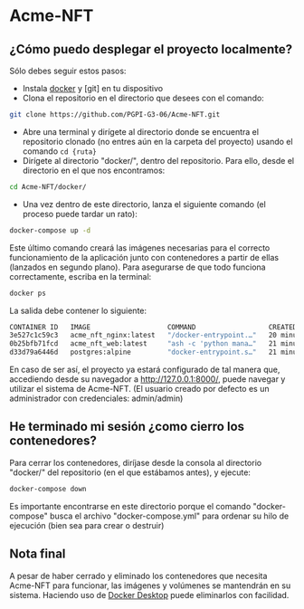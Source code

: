 # Acme-NFT

## ¿Cómo puedo desplegar el proyecto localmente?

Sólo debes seguir estos pasos:

- Instala [docker] y [git] en tu dispositivo
- Clona el repositorio en el directorio que desees con el comando:
```sh
git clone https://github.com/PGPI-G3-06/Acme-NFT.git
```
- Abre una terminal y dirígete al directorio donde se encuentra el repositorio clonado (no entres aún en la carpeta del proyecto) usando el comando ```cd {ruta}```
- Dirígete al directorio "docker/", dentro del repositorio. Para ello, desde el directorio en el que nos encontramos:
```sh
cd Acme-NFT/docker/
```
- Una vez dentro de este directorio, lanza el siguiente comando (el proceso puede tardar un rato):
```sh
docker-compose up -d
```

Este último comando creará las imágenes necesarias para el correcto funcionamiento de la aplicación junto con contenedores a partir de ellas (lanzados en segundo plano). Para asegurarse de que todo funciona correctamente, escriba en la terminal:
```sh
docker ps
```
La salida debe contener lo siguiente:
```sh
CONTAINER ID   IMAGE                   COMMAND                  CREATED          STATUS         PORTS                    NAMES
3e527c1c59c3   acme_nft_nginx:latest   "/docker-entrypoint.…"   20 minutes ago   Up 3 seconds   0.0.0.0:8000->80/tcp     acme_nft_nginx
0b25bfb71fcd   acme_nft_web:latest     "ash -c 'python mana…"   21 minutes ago   Up 3 seconds   5000/tcp                 acme_nft_web
d33d79a6446d   postgres:alpine         "docker-entrypoint.s…"   21 minutes ago   Up 4 seconds   0.0.0.0:5432->5432/tcp   acme_nft_db
```

En caso de ser así, el proyecto ya estará configurado de tal manera que, accediendo desde su navegador a <http://127.0.0.1:8000/>, puede navegar y utilizar el sistema de Acme-NFT. (El usuario creado por defecto es un administrador con credenciales: admin/admin)

## He terminado mi sesión ¿como cierro los contenedores?

Para cerrar los contenedores, diríjase desde la consola al directorio "docker/" del repositorio (en el que estábamos antes), y ejecute:

```sh
docker-compose down
```

Es importante encontrarse en este directorio porque el comando "docker-compose" busca el archivo "docker-compose.yml" para ordenar su hilo de ejecución (bien sea para crear o destruir)

## Nota final

A pesar de haber cerrado y eliminado los contenedores que necesita Acme-NFT para funcionar, las imágenes y volúmenes se mantendrán en su sistema. Haciendo uso de [Docker Desktop] puede eliminarlos con facilidad.

[docker]: <https://www.docker.com/products/docker-desktop/>
[Docker Desktop]: <https://www.docker.com/products/docker-desktop/>
[gitCLI]: <https://git-scm.com/downloads>